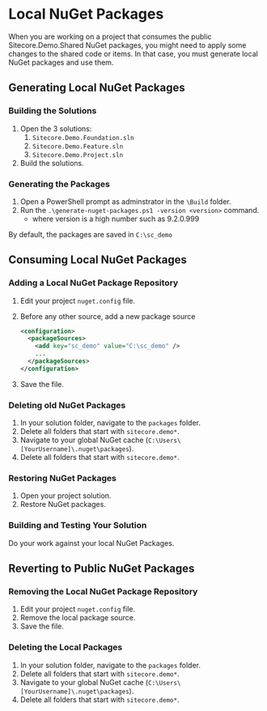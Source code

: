 # Local NuGet Packages

When you are working on a project that consumes the public Sitecore.Demo.Shared NuGet packages, you might need to apply some changes to the shared code or items. In that case, you must generate local NuGet packages and use them.

## Generating Local NuGet Packages

### Building the Solutions

1. Open the 3 solutions:
    1. `Sitecore.Demo.Foundation.sln`
    2. `Sitecore.Demo.Feature.sln`
    3. `Sitecore.Demo.Project.sln`
2. Build the solutions.

### Generating the Packages

1. Open a PowerShell prompt as adminstrator in the `\Build` folder.
2. Run the `.\generate-nuget-packages.ps1 -version <version>` command.
	- where version is a high number such as 9.2.0.999 

By default, the packages are saved in `C:\sc_demo`

## Consuming Local NuGet Packages

### Adding a Local NuGet Package Repository

1. Edit your project `nuget.config` file.
2. Before any other source, add a new package source

    ```xml
    <configuration>
      <packageSources>
        <add key="sc_demo" value="C:\sc_demo" />
        ...
      </packageSources>
    </configuration>
    ```

3. Save the file.

### Deleting old NuGet Packages

1. In your solution folder, navigate to the `packages` folder.
2. Delete all folders that start with `sitecore.demo*`.
3. Navigate to your global NuGet cache (`C:\Users\[YourUsername]\.nuget\packages`).
4. Delete all folders that start with `sitecore.demo*`.

### Restoring NuGet Packages

1. Open your project solution.
2. Restore NuGet packages.

### Building and Testing Your Solution

Do your work against your local NuGet Packages.

## Reverting to Public NuGet Packages

### Removing the Local NuGet Package Repository

1. Edit your project `nuget.config` file.
2. Remove the local package source.
3. Save the file.

### Deleting the Local Packages

1. In your solution folder, navigate to the `packages` folder.
2. Delete all folders that start with `sitecore.demo*`.
3. Navigate to your global NuGet cache (`C:\Users\[YourUsername]\.nuget\packages`).
4. Delete all folders that start with `sitecore.demo*`.
